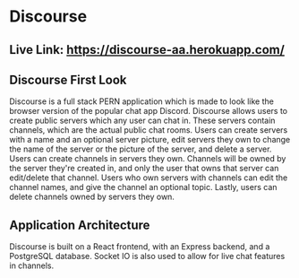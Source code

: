 # Discourse
## Live Link: https://discourse-aa.herokuapp.com/

## Discourse First Look
Discourse is a full stack PERN application which is made to look like the browser version of the popular chat app Discord. Discourse allows users to create public servers which any user can chat in. These servers contain channels, which are the actual public chat rooms. Users can create servers with a name and an optional server picture, edit servers they own to change the name of the server or the picture of the server, and delete a server. Users can create channels in servers they own. Channels will be owned by the server they're created in, and only the user that owns that server can edit/delete that channel. Users who own servers with channels can edit the channel names, and give the channel an optional topic. Lastly, users can delete channels owned by servers they own.

## Application Architecture
Discourse is built on a React frontend, with an Express backend, and a PostgreSQL database. Socket IO is also used to allow for live chat features in channels.
